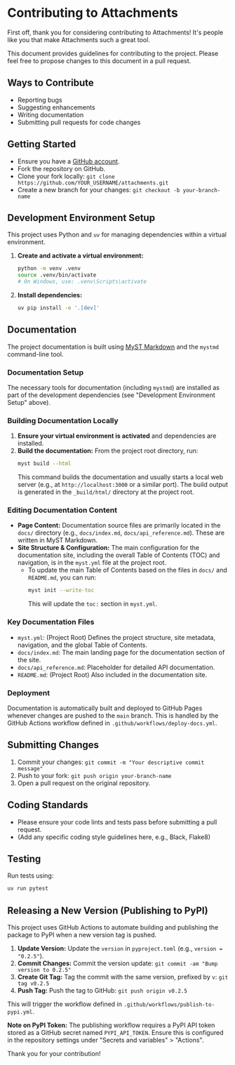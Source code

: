 # Contributing to Attachments

First off, thank you for considering contributing to Attachments! It's people like you that make Attachments such a great tool.

This document provides guidelines for contributing to the project. Please feel free to propose changes to this document in a pull request.

## Ways to Contribute

- Reporting bugs
- Suggesting enhancements
- Writing documentation
- Submitting pull requests for code changes

## Getting Started

- Ensure you have a [GitHub account](https://github.com/signup/free).
- Fork the repository on GitHub.
- Clone your fork locally: `git clone https://github.com/YOUR_USERNAME/attachments.git`
- Create a new branch for your changes: `git checkout -b your-branch-name`

## Development Environment Setup

This project uses Python and `uv` for managing dependencies within a virtual environment.

1.  **Create and activate a virtual environment:**
    ```bash
    python -m venv .venv
    source .venv/bin/activate
    # On Windows, use: .venv\Scripts\activate
    ```

2.  **Install dependencies:**
    ```bash
    uv pip install -e '.[dev]'
    ```

## Documentation

The project documentation is built using [MyST Markdown](https://mystmd.org/) and the `mystmd` command-line tool.

### Documentation Setup

The necessary tools for documentation (including `mystmd`) are installed as part of the development dependencies (see "Development Environment Setup" above).

### Building Documentation Locally

1.  **Ensure your virtual environment is activated** and dependencies are installed.
2.  **Build the documentation:**
    From the project root directory, run:
    ```bash
    myst build --html
    ```
    This command builds the documentation and usually starts a local web server (e.g., at `http://localhost:3000` or a similar port). The build output is generated in the `_build/html/` directory at the project root.

### Editing Documentation Content

-   **Page Content:** Documentation source files are primarily located in the `docs/` directory (e.g., `docs/index.md`, `docs/api_reference.md`). These are written in MyST Markdown.
-   **Site Structure & Configuration:** The main configuration for the documentation site, including the overall Table of Contents (TOC) and navigation, is in the `myst.yml` file at the project root.
    -   To update the main Table of Contents based on the files in `docs/` and `README.md`, you can run:
        ```bash
        myst init --write-toc
        ```
        This will update the `toc:` section in `myst.yml`.

### Key Documentation Files

-   `myst.yml`: (Project Root) Defines the project structure, site metadata, navigation, and the global Table of Contents.
-   `docs/index.md`: The main landing page for the documentation section of the site.
-   `docs/api_reference.md`: Placeholder for detailed API documentation.
-   `README.md`: (Project Root) Also included in the documentation site.

### Deployment

Documentation is automatically built and deployed to GitHub Pages whenever changes are pushed to the `main` branch. This is handled by the GitHub Actions workflow defined in `.github/workflows/deploy-docs.yml`.

## Submitting Changes

1.  Commit your changes: `git commit -m "Your descriptive commit message"`
2.  Push to your fork: `git push origin your-branch-name`
3.  Open a pull request on the original repository.

## Coding Standards

- Please ensure your code lints and tests pass before submitting a pull request.
- (Add any specific coding style guidelines here, e.g., Black, Flake8)

## Testing

Run tests using:
```bash
uv run pytest
```

## Releasing a New Version (Publishing to PyPI)

This project uses GitHub Actions to automate building and publishing the package to PyPI when a new version tag is pushed.

1.  **Update Version:** Update the `version` in `pyproject.toml` (e.g., `version = "0.2.5"`).
2.  **Commit Changes:** Commit the version update: `git commit -am "Bump version to 0.2.5"`
3.  **Create Git Tag:** Tag the commit with the same version, prefixed by `v`: `git tag v0.2.5`
4.  **Push Tag:** Push the tag to GitHub: `git push origin v0.2.5`

This will trigger the workflow defined in `.github/workflows/publish-to-pypi.yml`.

**Note on PyPI Token:** The publishing workflow requires a PyPI API token stored as a GitHub secret named `PYPI_API_TOKEN`. Ensure this is configured in the repository settings under "Secrets and variables" > "Actions".

Thank you for your contribution! 